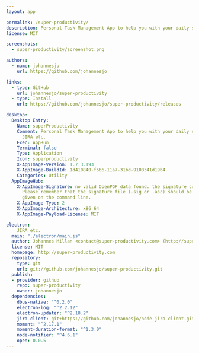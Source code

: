 ```yaml
---
layout: app

permalink: /super-productivity/
description: Personal Task Management App to help you with your daily struggle with JIRA etc.
license: MIT

screenshots:
  - super-productivity/screenshot.png

authors:
  - name: johannesjo
    url: https://github.com/johannesjo

links:
  - type: GitHub
    url: johannesjo/super-productivity
  - type: Install
    url: https://github.com/johannesjo/super-productivity/releases

desktop:
  Desktop Entry:
    Name: superProductivity
    Comment: Personal Task Management App to help you with your daily struggle with
      JIRA etc.
    Exec: AppRun
    Terminal: false
    Type: Application
    Icon: superproductivity
    X-AppImage-Version: 1.7.3.193
    X-AppImage-BuildId: 1d410840-f566-11a7-31bd-9108341d19b4
    Categories: Utility
  AppImageHub:
    X-AppImage-Signature: no valid OpenPGP data found. the signature could not be verified.
      Please remember that the signature file (.sig or .asc) should be the first file
      given on the command line.
    X-AppImage-Type: 2
    X-AppImage-Architecture: x86_64
    X-AppImage-Payload-License: MIT

electron:
    JIRA etc.
  main: "./electron/main.js"
  author: Johannes Millan <contact@super-productivity.com> (http://super-productivity.com)
  license: MIT
  homepage: http://super-productivity.com
  repository:
    type: git
    url: git://github.com/johannesjo/super-productivity.git
  publish:
  - provider: github
    repo: super-productivity
    owner: johannesjo
  dependencies:
    dbus-native: "^0.2.0"
    electron-log: "^2.2.12"
    electron-updater: "^2.18.2"
    jira-client: git+https://github.com/johannesjo/node-jira-client.git
    moment: "^2.17.1"
    moment-duration-format: "^1.3.0"
    node-notifier: "^4.6.1"
    open: 0.0.5
---
```

